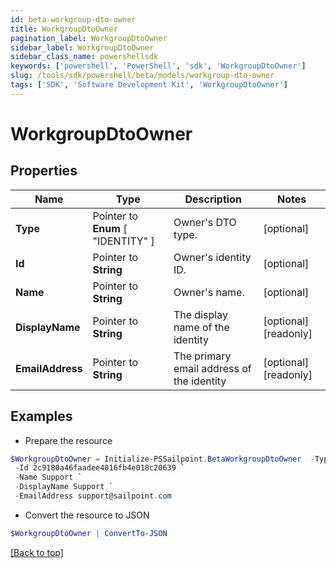 ```yaml
---
id: beta-workgroup-dto-owner
title: WorkgroupDtoOwner
pagination_label: WorkgroupDtoOwner
sidebar_label: WorkgroupDtoOwner
sidebar_class_name: powershellsdk
keywords: ['powershell', 'PowerShell', 'sdk', 'WorkgroupDtoOwner'] 
slug: /tools/sdk/powershell/beta/models/workgroup-dto-owner
tags: ['SDK', 'Software Development Kit', 'WorkgroupDtoOwner']
---
```



# WorkgroupDtoOwner

## Properties

Name | Type | Description | Notes
------------ | ------------- | ------------- | -------------
**Type** |  Pointer to  **Enum** [  "IDENTITY" ] | Owner's DTO type. | [optional] 
**Id** |  Pointer to **String** | Owner's identity ID. | [optional] 
**Name** |  Pointer to **String** | Owner's name. | [optional] 
**DisplayName** |  Pointer to **String** | The display name of the identity | [optional] [readonly] 
**EmailAddress** |  Pointer to **String** | The primary email address of the identity | [optional] [readonly] 

## Examples

- Prepare the resource
```powershell
$WorkgroupDtoOwner = Initialize-PSSailpoint.BetaWorkgroupDtoOwner  -Type IDENTITY `
 -Id 2c9180a46faadee4016fb4e018c20639 `
 -Name Support `
 -DisplayName Support `
 -EmailAddress support@sailpoint.com
```

- Convert the resource to JSON
```powershell
$WorkgroupDtoOwner | ConvertTo-JSON
```


[[Back to top]](#) 

